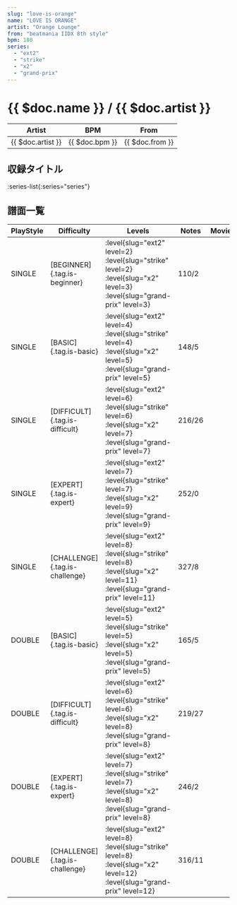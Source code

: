 ```yaml
---
slug: "love-is-orange"
name: "LOVE IS ORANGE"
artist: "Orange Lounge"
from: "beatmania IIDX 8th style"
bpm: 180
series:
  - "ext2"
  - "strike"
  - "x2"
  - "grand-prix"
---
```


# {{ $doc.name }} / {{ $doc.artist }}

|Artist|BPM|From|
|------|---|----|
|{{ $doc.artist }}|{{ $doc.bpm }}|{{ $doc.from }}|

## 収録タイトル

:series-list{:series="series"}

## 譜面一覧

|PlayStyle|Difficulty|Levels|Notes|Movie|
|---------|----------|------|-----|-----|
|SINGLE|[BEGINNER]{.tag.is-beginner}|<div class="field is-grouped is-grouped-multiline"> :level{slug="ext2" level=2} :level{slug="strike" level=2} :level{slug="x2" level=3} :level{slug="grand-prix" level=3}</div>|110/2||
|SINGLE|[BASIC]{.tag.is-basic}|<div class="field is-grouped is-grouped-multiline"> :level{slug="ext2" level=4} :level{slug="strike" level=4} :level{slug="x2" level=5} :level{slug="grand-prix" level=5}</div>|148/5||
|SINGLE|[DIFFICULT]{.tag.is-difficult}|<div class="field is-grouped is-grouped-multiline"> :level{slug="ext2" level=6} :level{slug="strike" level=6} :level{slug="x2" level=7} :level{slug="grand-prix" level=7}</div>|216/26||
|SINGLE|[EXPERT]{.tag.is-expert}|<div class="field is-grouped is-grouped-multiline"> :level{slug="ext2" level=7} :level{slug="strike" level=7} :level{slug="x2" level=9} :level{slug="grand-prix" level=9}</div>|252/0||
|SINGLE|[CHALLENGE]{.tag.is-challenge}|<div class="field is-grouped is-grouped-multiline"> :level{slug="ext2" level=8} :level{slug="strike" level=8} :level{slug="x2" level=11} :level{slug="grand-prix" level=11}</div>|327/8||
|DOUBLE|[BASIC]{.tag.is-basic}|<div class="field is-grouped is-grouped-multiline"> :level{slug="ext2" level=5} :level{slug="strike" level=5} :level{slug="x2" level=5} :level{slug="grand-prix" level=5}</div>|165/5||
|DOUBLE|[DIFFICULT]{.tag.is-difficult}|<div class="field is-grouped is-grouped-multiline"> :level{slug="ext2" level=6} :level{slug="strike" level=6} :level{slug="x2" level=8} :level{slug="grand-prix" level=8}</div>|219/27||
|DOUBLE|[EXPERT]{.tag.is-expert}|<div class="field is-grouped is-grouped-multiline"> :level{slug="ext2" level=7} :level{slug="strike" level=7} :level{slug="x2" level=8} :level{slug="grand-prix" level=8}</div>|246/2||
|DOUBLE|[CHALLENGE]{.tag.is-challenge}|<div class="field is-grouped is-grouped-multiline"> :level{slug="ext2" level=8} :level{slug="strike" level=8} :level{slug="x2" level=12} :level{slug="grand-prix" level=12}</div>|316/11||
